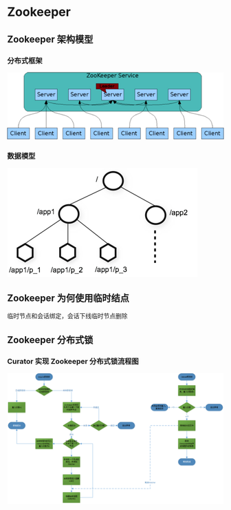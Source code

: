 # Zookeeper

## Zookeeper 架构模型

### 分布式框架

![Zookeeper分布式框架](../.vuepress/public/javazookeeperfenbushikuangjai.png)

### 数据模型

![Zookeeper数据模型](../.vuepress/public/javazookeepershujumoxing.png)

## Zookeeper 为何使用临时结点

临时节点和会话绑定，会话下线临时节点删除

## Zookeeper 分布式锁

### Curator 实现 Zookeeper 分布式锁流程图

![curatori流程](../.vuepress/public/javazookeepercurator.png)





<comment-comment/>